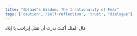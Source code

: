 ```yaml
---
title: "Iblaad's Wisdom: The Irrationality of Fear"
tags: ['caution', 'self-reflection', 'trust', "dialogue"]
---
```


 قال الملك أكنتَ نذرتَ أن تقتل إيراخت يا إبلاد
